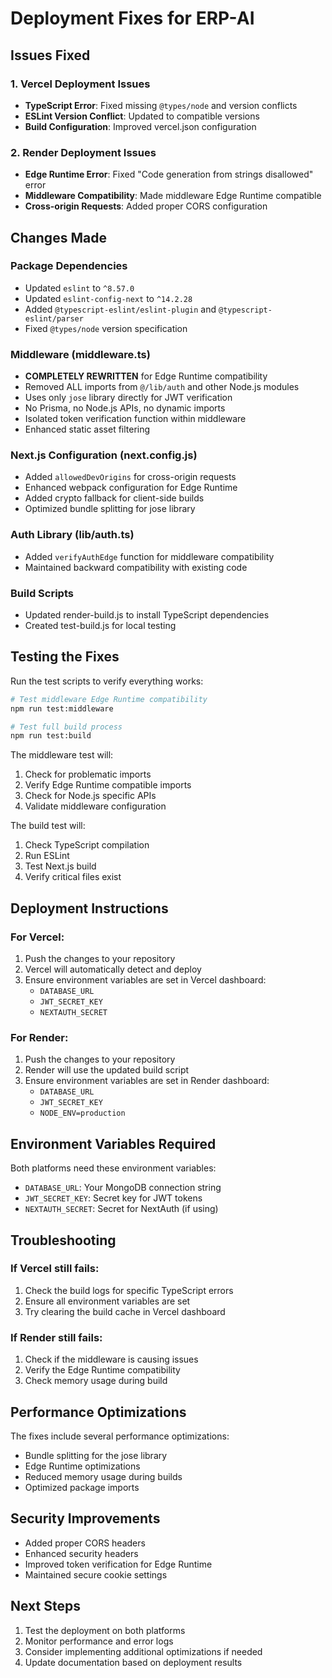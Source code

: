 # Deployment Fixes for ERP-AI

## Issues Fixed

### 1. Vercel Deployment Issues
- **TypeScript Error**: Fixed missing `@types/node` and version conflicts
- **ESLint Version Conflict**: Updated to compatible versions
- **Build Configuration**: Improved vercel.json configuration

### 2. Render Deployment Issues  
- **Edge Runtime Error**: Fixed "Code generation from strings disallowed" error
- **Middleware Compatibility**: Made middleware Edge Runtime compatible
- **Cross-origin Requests**: Added proper CORS configuration

## Changes Made

### Package Dependencies
- Updated `eslint` to `^8.57.0`
- Updated `eslint-config-next` to `^14.2.28`
- Added `@typescript-eslint/eslint-plugin` and `@typescript-eslint/parser`
- Fixed `@types/node` version specification

### Middleware (middleware.ts)
- **COMPLETELY REWRITTEN** for Edge Runtime compatibility
- Removed ALL imports from `@/lib/auth` and other Node.js modules
- Uses only `jose` library directly for JWT verification
- No Prisma, no Node.js APIs, no dynamic imports
- Isolated token verification function within middleware
- Enhanced static asset filtering

### Next.js Configuration (next.config.js)
- Added `allowedDevOrigins` for cross-origin requests
- Enhanced webpack configuration for Edge Runtime
- Added crypto fallback for client-side builds
- Optimized bundle splitting for jose library

### Auth Library (lib/auth.ts)
- Added `verifyAuthEdge` function for middleware compatibility
- Maintained backward compatibility with existing code

### Build Scripts
- Updated render-build.js to install TypeScript dependencies
- Created test-build.js for local testing

## Testing the Fixes

Run the test scripts to verify everything works:

```bash
# Test middleware Edge Runtime compatibility
npm run test:middleware

# Test full build process
npm run test:build
```

The middleware test will:
1. Check for problematic imports
2. Verify Edge Runtime compatible imports
3. Check for Node.js specific APIs
4. Validate middleware configuration

The build test will:
1. Check TypeScript compilation
2. Run ESLint
3. Test Next.js build
4. Verify critical files exist

## Deployment Instructions

### For Vercel:
1. Push the changes to your repository
2. Vercel will automatically detect and deploy
3. Ensure environment variables are set in Vercel dashboard:
   - `DATABASE_URL`
   - `JWT_SECRET_KEY`
   - `NEXTAUTH_SECRET`

### For Render:
1. Push the changes to your repository
2. Render will use the updated build script
3. Ensure environment variables are set in Render dashboard:
   - `DATABASE_URL`
   - `JWT_SECRET_KEY`
   - `NODE_ENV=production`

## Environment Variables Required

Both platforms need these environment variables:
- `DATABASE_URL`: Your MongoDB connection string
- `JWT_SECRET_KEY`: Secret key for JWT tokens
- `NEXTAUTH_SECRET`: Secret for NextAuth (if using)

## Troubleshooting

### If Vercel still fails:
1. Check the build logs for specific TypeScript errors
2. Ensure all environment variables are set
3. Try clearing the build cache in Vercel dashboard

### If Render still fails:
1. Check if the middleware is causing issues
2. Verify the Edge Runtime compatibility
3. Check memory usage during build

## Performance Optimizations

The fixes include several performance optimizations:
- Bundle splitting for the jose library
- Edge Runtime optimizations
- Reduced memory usage during builds
- Optimized package imports

## Security Improvements

- Added proper CORS headers
- Enhanced security headers
- Improved token verification for Edge Runtime
- Maintained secure cookie settings

## Next Steps

1. Test the deployment on both platforms
2. Monitor performance and error logs
3. Consider implementing additional optimizations if needed
4. Update documentation based on deployment results
